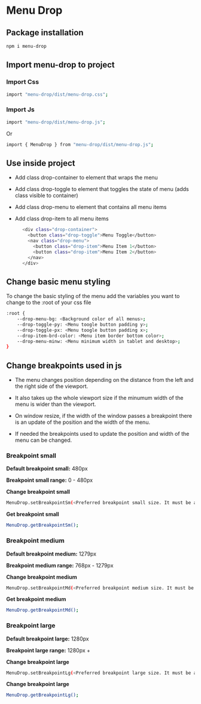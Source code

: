 # Menu Drop

## Package installation

```bash
npm i menu-drop
```

## Import menu-drop to project

### Import Css

```bash
import "menu-drop/dist/menu-drop.css";
```

### Import Js

```bash
import "menu-drop/dist/menu-drop.js";
```

Or

```bash
import { MenuDrop } from "menu-drop/dist/menu-drop.js";
```

## Use inside project

- Add class drop-container to element that wraps the menu

- Add class drop-toggle to element that toggles the state of menu (adds class visible to container)

- Add class drop-menu to element that contains all menu items

- Add class drop-item to all menu items

```bash
      <div class="drop-container">
        <button class="drop-toggle">Menu Toggle</button>
        <nav class="drop-menu">
          <button class="drop-item">Menu Item 1</button>
          <button class="drop-item">Menu Item 2</button>
        </nav>
      </div>
```

## Change basic menu styling

To change the basic styling of the menu add the variables you want to change to the :root of your css file

```bash
:root {
    --drop-menu-bg: <Background color of all menus>;
    --drop-toggle-py: <Menu toogle button padding y>;
    --drop-toggle-px: <Menu toogle button padding x>;
    --drop-item-brd-color: <Menu item border bottom color>;
    --drop-menu-minw: <Menu minimum width in tablet and desktop>;
}
```

## Change breakpoints used in js

- The menu changes position depending on the distance from the left and the right side of the viewport.

- It also takes up the whole viewport size if the minumum width of the menu is wider than the viewport.

- On window resize, if the width of the window passes a breakpoint there is an update of the position and the width of the menu.

- If needed the breakpoints used to update the position and width of the menu can be changed.

### Breakpoint small

**Default breakpoint small:** 480px

**Breakpoint small range:** 0 - 480px

**Change breakpoint small**

```bash
MenuDrop.setBreakpointSm(<Preferred breakpoint small size. It must be a number>);
```

**Get breakpoint small**

```bash
MenuDrop.getBreakpointSm();
```

### Breakpoint medium

**Default breakpoint medium:** 1279px

**Breakpoint medium range:** 768px - 1279px

**Change breakpoint medium**

```bash
MenuDrop.setBreakpointMd(<Preferred breakpoint medium size. It must be a number>);
```

**Get breakpoint medium**

```bash
MenuDrop.getBreakpointMd();
```

### Breakpoint large

**Default breakpoint large:** 1280px

**Breakpoint large range:** 1280px +

**Change breakpoint large**

```bash
MenuDrop.setBreakpointLg(<Preferred breakpoint large size. It must be a number>);
```

**Change breakpoint large**

```bash
MenuDrop.getBreakpointLg();
```
